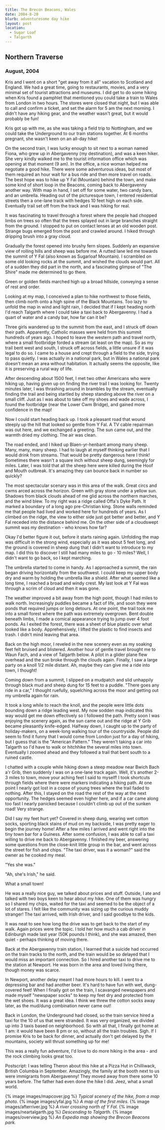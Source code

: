 ```yaml
---
title: The Brecon Beacons, Wales
date: 2004-8-20
blurb: adventuresome day hike
layout: post
location: 
  - Sugar Loaf
  - Talgarth
---
```


<h2>Northern Traverse</h2>
<h3>August, 2004</h3>
</center>

<p>
Kris and I went on a short "get away from it all" vacation to Scotland and England. We had a great time, 
going to restaurants, movies, and a very minimal set of tourist attractions and museums. I did get to do 
some hiking when Kris found a pamphlet that mentioned you could take a train to Wales from London in two 
hours. The stores were closed that night, but I was able to call and confirm a ticket, and set the alarm for 
5 am the next morning. I didn't have any hiking gear, and the weather wasn't great, but it would probably be fun!
</p>
<p>
Kris got up with me, as she was taking a field trip to Nottingham, and we could take the Underground 
to our train stations together. At 6 months pregnant, she wasn't keen on an all-day hike!
</p>
<p>
On the second train, I was lucky enough to sit next to a woman named Fiona, who grew up in 
Abergavenny (my destination), and was a keen hiker. She very kindly walked me to the tourist 
information office which was opening at that moment (9 am). In the office, a nice woman helped me 
negotiate a good hike. There were some adventurous ideas, but most of them required an hour wait
 for a bus ride and then more travel on roads. The best hope was to hike up Y Fal (Mountain) behind 
the town, and make some kind of short loop in the Beacons, coming back to Abergavenny another way. 
With map in hand, I set off for some water, two candy bars, and an umbrella. Heading out of the 
picturesque town, I entered residential streets then a one-lane track with hedges 10 feet high 
on each side. Eventually trail set off from the track and I was hiking for real.
</p>
<p>
It was fascinating to travel through a forest where the people had chopped limbs on trees so often 
that the trees splayed out in large branches straight from the ground. I stopped to put on contact 
lenses at an old wooden post. Strange bugs emerged from the post and crawled around. I hiked 
through dripping brush into a gray cloud.
</p>
<p>
Gradually the forest opened into brushy fern slopes. Suddenly an expansive view of rolling hills 
and sheep was before me. A rutted lane led me towards the summit of Y Fal (also known as
Sugarloaf Mountain). I scrambled on 
some old looking rocks at the summit, and wished the clouds would part. All of a sudden they 
did part in the north, and a fascinating glimpse of "The Shire" made me determined to go there.
</p>
<p>
Green or golden fields marched high up a broad hillside, conveying a sense of rest and order. 
</p>
<p>
Looking at my map, I conceived a plan to hike northwest to those fields, then climb north onto a 
high spine of the Black Mountains. Too lazy to unfold the map in wind and light rain, I decided 
that if I kept heading north I'd reach Talgarth where I could take a taxi back to Abergavenny. 
I had a quart of water and a candy bar, how far can it be?
</p>
<p>
Three girls wandered up to the summit from the east, and I struck off down their path. Apparently, 
Catholic masses were held from this summit hundreds of years ago. I hoped to leave the western 
path and travel north, where a small footbridge forded a stream (at least on the map). So as my 
trail bent west and south, I struck off across fields, a little unsure if it was legal to 
do so. I came to a house and crept through a field to the side, trying to pass quietly. I was 
actually in a national park, but in Wales a national park doesn't mean an area without habitation. 
It actually seems the opposite, like it is preserving a rural way of life.
</p>
<p>
After descending about 1500 feet, I met two other Americans who were hiking up, having given up on 
finding the river trail I was looking for. Twenty minutes later, I was thrashing around in brambles 
by the stream, eventually finding the trail and being startled by sheep standing above the river 
on a small cliff. Just as I was about to take off my shoes and wade across, I found the 
footbridge (near the Lower Cwm Bridge), and gained more confidence in the map!
</p>
<p>
Now I could start heading back up. I took a pleasant road that wound steeply up the hill that 
looked so gentle from Y Fal. A TV cable repairman was out here, and we exchanged a greeting. 
The sun came out, and the warmth dried my clothing. The air was clean.
</p>
<p>
The road ended, and I hiked up Blaen-yr-henbant 
among many sheep. Many, many, many sheep. I had to laugh at 
myself thinking earlier that I would drink from streams. That would be pretty dangerous here 
I think! Sometimes there wasn't a square inch 
without sheep dung, seemingly for miles. Later, I was told that all the sheep here were killed 
during the Hoof and Mouth outbreak. It's amazing they can bounce back in number so quickly?
</p>
<p>
The most spectacular scenary was in this area of the walk. Great circs and cwms arced across the 
horizon. Green with gray stone under a yellow sun. Shadows from black clouds ahead of me glid 
across the northern marches, and the wind blew. To my right was a ridge called Offa's Dyke Path. 
It marked a boundary of a long ago pre-Christian king. Stone walls reminded me that people had 
lived and worked here for hundreds of years. As I climbed on the ridge, the view to either side 
just got better and better, and Y Fal receded into the distance behind me. On the other side 
of a cloudswept summit was my destination - who knows how far?
</p>
<p>
Okay I'd better figure it out, before it starts raining again. Unfolding the map was difficult 
in the strong wind, especially as it was about 5 feet long, and the ground is covered in sheep dung 
that I didn't want to introduce to my map. I did this to discover I still had many miles to go - 
10 miles? Well, I didn't want to go back, so I kept marching.
</p>
<p>
The umbrella started to come in handy. As I approached a summit, the rain began driving horizontally 
from the southwest. I could keep my upper body dry and warm by holding the umbrella like a shield. 
After what seemed like a long time, I reached a broad and windy crest. My last look at Y Fal 
was through a scrim of cloud and then it was gone.
</p>
<p>
The weather improved a bit away from the high point, though I had miles to walk north. Increasingly 
puddles became a fact of life, and soon they were ponds that required jumps or long detours. At 
one point, the trail took me into a small forest where the path was extremely overgrown. Bent 
double beneath limbs, I made a comical appearance trying to jump over 4 foot ponds. As I exited 
the forest, there was a sheet of blue plastic over what looked like a body. Apprehensively, I 
lifted the plastic to find insects and trash. I didn't mind leaving that area.
</p>
<p>
Back on the high moor, I reveled in the new scenery even as my soaking feet felt bruised and 
blistered. Another hour of gentle travel brought me to Waun Fach, and
a view of Talgarth below. 
A pilot in a glider plane flew overhead and the sun broke through the clouds again. Finally, I 
saw a large party on a knoll 1/2 mile distant. Ah, maybe they can give me a ride into town, I thought!
</p>
<p>
Coming down from a summit, I slipped on a mudpatch and slid unhappily through black mud and 
sheep dung for 15 feet to a puddle. "There goes any ride in a car," I thought ruefully, 
squelching across the moor and getting out my umbrella again for rain.
</p>
<p>
It took a long while to reach the knoll, and the people were little dots bounding down a ridge 
leading west. My now sodden map indicated this way would get me down effectively so I followed 
the path. Pretty soon I was enjoying the scenery again, as the sun came out and the ridge 
at Y Grib became pleasantly knife-edged. Halfway down, I caught up to the party of holiday-makers, 
on a week-long walking tour of the countryside. People did seem to find it funny that I would 
come from London just for a day of hiking, but I guess that is the "American Pattern." They 
weren't taking a car into Talgarth so I'd have to walk or hitchhike the several miles into 
town. Eventually I zoomed ahead and they followed a trail that bent south to a ruined castle.
</p>
<p>
I chatted with a couple while hiking down a steep meadow near
Bwich Bach a'r Grib, then suddenly I was on a one-lane 
track again. Well, it's another 2-3 miles to town, move your aching feet I said to myself! 
I took shortcuts through fields where there were markers indicating a hiking path. At one 
point I nearly got lost in a copse of young trees where the trail faded to nothing. After 
this, I stayed on the road the rest of the way at the next opportunity. The hedges seemed 
even higher here, and if a car came along too fast I nearly panicked because I couldn't 
climb up out of the sunken road! Very strange.
</p>
<p>
Did I say my feet hurt yet? Covered in sheep dung, wearing wet cotton socks, sporting black 
stains of mud on my backside, I was pretty eager to begin the journey home! After a few miles 
I arrived and went right into the tiny town bar for a Guiness. After some confusion, I was
able to call a taxi willing to drive me back to Abergavenny. I finished my beer, answering
some questions from the close-knit little group in the bar, and went across the street for
fish and chips. "The taxi driver, was it a woman?" said the owner as he cooked my meal.
</p>
<p>
"Yes she was." 
</p>
<p>
"Ah, she's Irish," he said.
</p>
<p>
What a small town!
</p>
<p>
He was a really nice guy, we talked about prices and stuff. Outside, I ate and talked with two
boys keen to hear about my hike. One of them was hungry so I shared my chips, waited for the
taxi and seemed to be the object of a lot of stares. I felt like the community was sizing up
the curious muddy stranger! The taxi arrived, with Irish driver, and I said goodbye to the kids.
</p>
<p>
It was neat to see how long the drive was to get back to the start of my walk. Again prices
were the topic. I told her how much a cab driver in Edinburgh made last year (50K pounds I think),
and she was amazed, then quiet - perhaps thinking of moving there.
</p>
<p>
Back at the Abergavenny train station, I learned that a suicide had occurred on the train tracks to
the north, and the train would be so delayed that I would miss an important connection.
So I hired another taxi to drive me to the station at Newport. He was born in the area and loved
living there, though money was scarce.
</p>
<p>
In Newport, another delay meant I had more hours to kill. I went to a depressing bar and had another
beer. It's hard to have fun with wet, dung-covered feet! When I finally got on the train, I 
scavanged newspapers and made myself "newspaper socks" to keep my feet dry and protected from the
wet shoes. It was a great idea. I think we threw the cotton socks away later, as the mud/dung
combination never came out!
</p>
<p>
Back in London, the Underground had closed, so the train service hired a taxi for the 10 of us
that were stranded. It was very organized, we divided up into 3 taxis based on neighborhood.
So with all that, I finally got home at 1 am: it would have been 8 pm or so, without all the
train troubles. Sigh. If I promise Kris to be back for dinner, and actually don't get delayed
by the mountains, society will thrust something up for me!
</p>
<p>
This was a really fun adventure, I'd love to do more hiking in the area - and the rock climbing
looks great too.
</p>
<p>
Postscript: I was telling Theron about this hike at a Pizza Hut in Chilliwack, British Columbia
in September. Amazingly, the family at the booth next to us were immigrants from Abergavenny!
They moved away from there some 10 years before. The father had even done the hike I did. Jeez,
what a small world.
</p>

{% image images/mapcover.jpg %}
<i>Typical scenery of the hike, from a map photo.</i>
{% image images/yfal.jpg %}
<i>A map of the first miles.</i>
{% image images/afterriver.jpg %}
<i>A river crossing north of Y Fal.</i>
{% image images/neartalgarth.jpg %}
<i>Descending to Talgarth.</i>
{% image images/overview.jpg %}
<i>An Expedia map showing the Brecon Beacons park.</i>
